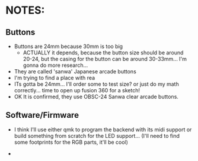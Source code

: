 # NOTES:
## Buttons
- Buttons are 24mm because 30mm is too big
	- ACTUALLY it depends, because the button size should be around 20-24, but the casing for the button can be around 30-33mm... I'm gonna do more research...
- They are called 'sanwa' Japanese arcade buttons
- I'm trying to find a place with rea
- ITs gotta be 24mm... I'll order some to test size? or just do my math correctly... time to open up fusion 360 for a sketch!
- OK It is confirmed, they use OBSC-24 Sanwa clear arcade buttons.


## Software/Firmware
- I think I'll use either qmk to program the backend with its midi support or build something from scratch for the LED support... (I'll need to find some footprints for the RGB parts, it'll be cool)

-
